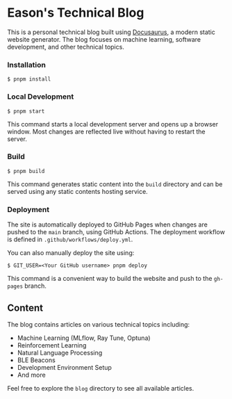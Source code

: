 # Eason's Technical Blog

This is a personal technical blog built using [Docusaurus](https://docusaurus.io/), a modern static website generator. The blog focuses on machine learning, software development, and other technical topics.

### Installation

```
$ pnpm install
```

### Local Development

```
$ pnpm start
```

This command starts a local development server and opens up a browser window. Most changes are reflected live without having to restart the server.

### Build

```
$ pnpm build
```

This command generates static content into the `build` directory and can be served using any static contents hosting service.

### Deployment

The site is automatically deployed to GitHub Pages when changes are pushed to the `main` branch, using GitHub Actions. The deployment workflow is defined in `.github/workflows/deploy.yml`.

You can also manually deploy the site using:

```
$ GIT_USER=<Your GitHub username> pnpm deploy
```

This command is a convenient way to build the website and push to the `gh-pages` branch.

## Content

The blog contains articles on various technical topics including:
- Machine Learning (MLflow, Ray Tune, Optuna)
- Reinforcement Learning
- Natural Language Processing
- BLE Beacons
- Development Environment Setup
- And more

Feel free to explore the `blog` directory to see all available articles.
